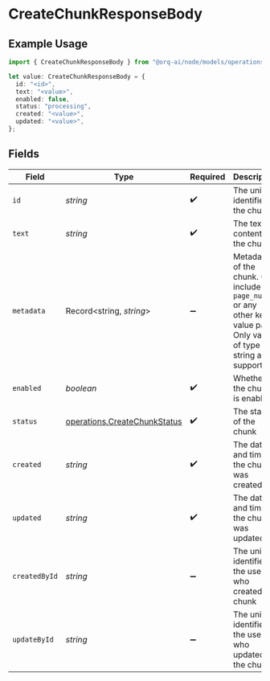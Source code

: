 # CreateChunkResponseBody

## Example Usage

```typescript
import { CreateChunkResponseBody } from "@orq-ai/node/models/operations";

let value: CreateChunkResponseBody = {
  id: "<id>",
  text: "<value>",
  enabled: false,
  status: "processing",
  created: "<value>",
  updated: "<value>",
};
```

## Fields

| Field                                                                                                                    | Type                                                                                                                     | Required                                                                                                                 | Description                                                                                                              |
| ------------------------------------------------------------------------------------------------------------------------ | ------------------------------------------------------------------------------------------------------------------------ | ------------------------------------------------------------------------------------------------------------------------ | ------------------------------------------------------------------------------------------------------------------------ |
| `id`                                                                                                                     | *string*                                                                                                                 | :heavy_check_mark:                                                                                                       | The unique identifier of the chunk                                                                                       |
| `text`                                                                                                                   | *string*                                                                                                                 | :heavy_check_mark:                                                                                                       | The text content of the chunk                                                                                            |
| `metadata`                                                                                                               | Record<string, *string*>                                                                                                 | :heavy_minus_sign:                                                                                                       | Metadata of the chunk. Can include `page_number` or any other key-value pairs. Only values of type string are supported. |
| `enabled`                                                                                                                | *boolean*                                                                                                                | :heavy_check_mark:                                                                                                       | Whether the chunk is enabled                                                                                             |
| `status`                                                                                                                 | [operations.CreateChunkStatus](../../models/operations/createchunkstatus.md)                                             | :heavy_check_mark:                                                                                                       | The status of the chunk                                                                                                  |
| `created`                                                                                                                | *string*                                                                                                                 | :heavy_check_mark:                                                                                                       | The date and time the chunk was created                                                                                  |
| `updated`                                                                                                                | *string*                                                                                                                 | :heavy_check_mark:                                                                                                       | The date and time the chunk was updated                                                                                  |
| `createdById`                                                                                                            | *string*                                                                                                                 | :heavy_minus_sign:                                                                                                       | The unique identifier of the user who created the chunk                                                                  |
| `updateById`                                                                                                             | *string*                                                                                                                 | :heavy_minus_sign:                                                                                                       | The unique identifier of the user who updated the chunk                                                                  |